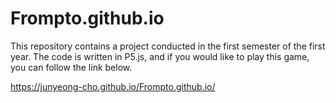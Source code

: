 # Frompto.github.io

This repository contains a project conducted in the first semester of the first year. 
The code is written in P5.js, and if you would like to play this game, you can follow the link below.

https://junyeong-cho.github.io/Frompto.github.io/
